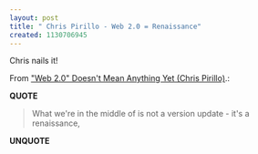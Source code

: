 ```yaml
---
layout: post
title: " Chris Pirillo - Web 2.0 = Renaissance"
created: 1130706945
---
```

<p>Chris nails it!</p> <p>From <a href="http://chris.pirillo.com/blog/_archives/2005/10/24/1320006.html">"Web 2.0" Doesn't Mean Anything Yet (Chris Pirillo)</a>.:</p>
<p><b>QUOTE</b></p><blockquote>What we're in the middle of is not a version update - it's a renaissance, </blockquote><p><b>UNQUOTE</b></p>



